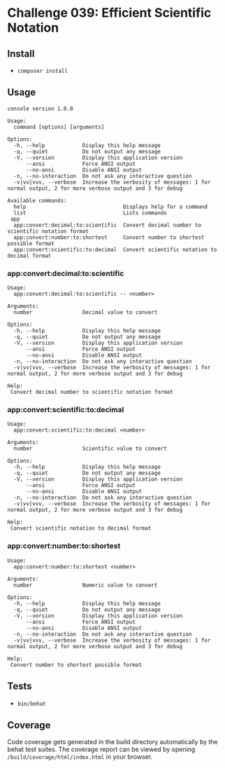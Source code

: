 # Challenge 039: Efficient Scientific Notation

## Install

* `composer install`

## Usage

    console version 1.0.0
    
    Usage:
      command [options] [arguments]
    
    Options:
      -h, --help            Display this help message
      -q, --quiet           Do not output any message
      -V, --version         Display this application version
          --ansi            Force ANSI output
          --no-ansi         Disable ANSI output
      -n, --no-interaction  Do not ask any interactive question
      -v|vv|vvv, --verbose  Increase the verbosity of messages: 1 for normal output, 2 for more verbose output and 3 for debug
    
    Available commands:
      help                               Displays help for a command
      list                               Lists commands
     app
      app:convert:decimal:to:scientific  Convert decimal number to scientific notation format
      app:convert:number:to:shortest     Convert number to shortest possible format
      app:convert:scientific:to:decimal  Convert scientific notation to decimal format
      
### app:convert:decimal:to:scientific

    Usage:
      app:convert:decimal:to:scientific -- <number>
    
    Arguments:
      number                Decimal value to convert
    
    Options:
      -h, --help            Display this help message
      -q, --quiet           Do not output any message
      -V, --version         Display this application version
          --ansi            Force ANSI output
          --no-ansi         Disable ANSI output
      -n, --no-interaction  Do not ask any interactive question
      -v|vv|vvv, --verbose  Increase the verbosity of messages: 1 for normal output, 2 for more verbose output and 3 for debug
    
    Help:
     Convert decimal number to scientific notation format
     
### app:convert:scientific:to:decimal

    Usage:
      app:convert:scientific:to:decimal <number>
    
    Arguments:
      number                Scientific value to convert
    
    Options:
      -h, --help            Display this help message
      -q, --quiet           Do not output any message
      -V, --version         Display this application version
          --ansi            Force ANSI output
          --no-ansi         Disable ANSI output
      -n, --no-interaction  Do not ask any interactive question
      -v|vv|vvv, --verbose  Increase the verbosity of messages: 1 for normal output, 2 for more verbose output and 3 for debug
    
    Help:
     Convert scientific notation to decimal format
     
### app:convert:number:to:shortest

    Usage:
      app:convert:number:to:shortest <number>
    
    Arguments:
      number                Numeric value to convert
    
    Options:
      -h, --help            Display this help message
      -q, --quiet           Do not output any message
      -V, --version         Display this application version
          --ansi            Force ANSI output
          --no-ansi         Disable ANSI output
      -n, --no-interaction  Do not ask any interactive question
      -v|vv|vvv, --verbose  Increase the verbosity of messages: 1 for normal output, 2 for more verbose output and 3 for debug
    
    Help:
     Convert number to shortest possible format
     
## Tests

* `bin/behat`

## Coverage

Code coverage gets generated in the build directory automatically by the behat test suites. The coverage report can be
viewed by opening `/build/coverage/html/index.html` in your browser.
